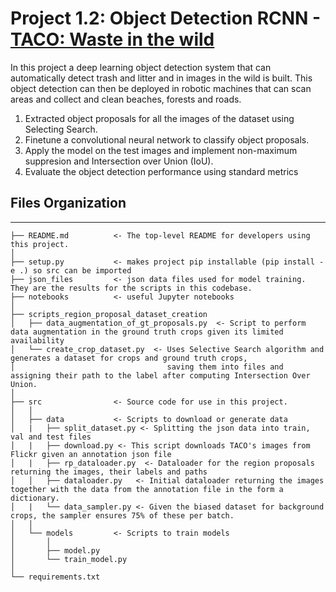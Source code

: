 # Project 1.2: Object Detection RCNN - [TACO: Waste in the wild](http://tacodataset.org/)
In this project a deep learning object detection system that can automatically detect trash and litter and in images in the wild is built. This object detection can then be
deployed in robotic machines that can scan areas and collect and clean beaches, forests and roads.

1. Extracted object proposals for all the images of the dataset using Selecting
Search.
2. Finetune a convolutional neural network to classify object proposals.
3. Apply the model on the test images and implement non-maximum suppresion and Intersection over Union (IoU).
4. Evaluate the object detection performance using standard metrics

## Files Organization
------------

    ├── README.md          <- The top-level README for developers using this project.
    │
    ├── setup.py           <- makes project pip installable (pip install -e .) so src can be imported
    ├── json_files         <- json data files used for model training. They are the results for the scripts in this codebase.
    ├── notebooks          <- useful Jupyter notebooks
    │   
    ├── scripts_region_proposal_dataset_creation
    │   ├── data_augmentation_of_gt_proposals.py  <- Script to perform data augmentation in the ground truth crops given its limited availability
    │   └── create_crop_dataset.py  <- Uses Selective Search algorithm and generates a dataset for crops and ground truth crops, 
    │                                  saving them into files and assigning their path to the label after computing Intersection Over Union.
    │   
    ├── src                <- Source code for use in this project.
    │   │
    │   ├── data           <- Scripts to download or generate data
    │   |   ├── split_dataset.py <- Splitting the json data into train, val and test files
    │   |   ├── download.py <- This script downloads TACO's images from Flickr given an annotation json file
    │   |   ├── rp_dataloader.py  <- Dataloader for the region proposals returning the images, their labels and paths
    │   │   ├── dataloader.py   <- Initial dataloader returning the images together with the data from the annotation file in the form a dictionary.
    │   |   └── data_sampler.py <- Given the biased dataset for background crops, the sampler ensures 75% of these per batch.
    │   │
    │   └── models         <- Scripts to train models
    │       │                 
    │       ├── model.py
    │       └── train_model.py
    │
    └── requirements.txt 
